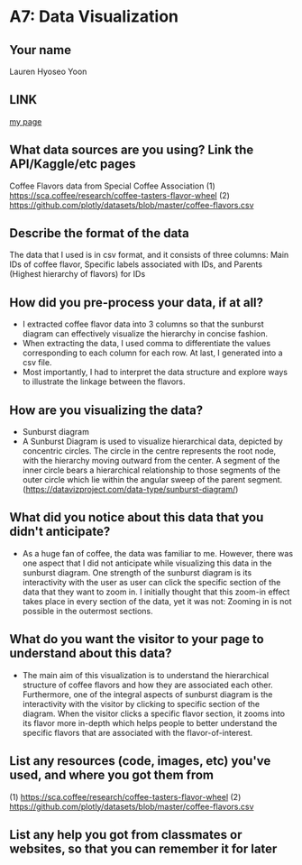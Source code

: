 # A7: Data Visualization

## Your name
Lauren Hyoseo Yoon

## LINK
[my page](https://laurenhyoseoyoon-a1.glitch.me)


## What data sources are you using? Link the API/Kaggle/etc pages 

Coffee Flavors data from Special Coffee Association
(1) https://sca.coffee/research/coffee-tasters-flavor-wheel
(2) https://github.com/plotly/datasets/blob/master/coffee-flavors.csv


## Describe the format of the data

The data that I used is in csv format, and it consists of three columns: Main IDs of coffee flavor, Specific labels associated with IDs, and Parents (Highest hierarchy of flavors) for IDs 


## How did you pre-process your data, if at all?

- I extracted coffee flavor data into 3 columns so that the sunburst diagram can effectively visualize the hierarchy in concise fashion. 
- When extracting the data, I used comma to differentiate the values corresponding to each column for each row. At last, I generated into a csv file. 
- Most importantly, I had to interpret the data structure and explore ways to illustrate the linkage between the flavors. 


## How are you visualizing the data?

- Sunburst diagram
- A Sunburst Diagram is used to visualize hierarchical data, depicted by concentric circles. The circle in the centre represents the root node, with the hierarchy moving outward from the center. A segment of the inner circle bears a hierarchical relationship to those segments of the outer circle which lie within the angular sweep of the parent segment. (https://datavizproject.com/data-type/sunburst-diagram/)


## What did you notice about this data that you didn't anticipate?

- As a huge fan of coffee, the data was familiar to me. However, there was one aspect that I did not anticipate while visualizing this data in the sunburst diagram. One strength of the sunburst diagram is its interactivity with the user as user can click the specific section of the data that they want to zoom in. I initially thought that this zoom-in effect takes place in every section of the data, yet it was not: Zooming in is not possible in the outermost sections. 


## What do you want the visitor to your page to understand about this data?

- The main aim of this visualization is to understand the hierarchical structure of coffee flavors and how they are associated each other. Furthermore, one of the integral aspects of sunburst diagram is the interactivity with the visitor by clicking to specific section of the diagram. When the visitor clicks a specific flavor section, it zooms into its flavor more in-depth which helps people to better understand the specific flavors that are associated with the flavor-of-interest. 


## List any resources (code, images, etc) you've used, and where you got them from

(1) https://sca.coffee/research/coffee-tasters-flavor-wheel
(2) https://github.com/plotly/datasets/blob/master/coffee-flavors.csv


## List any help you got from classmates or websites, so that you can remember it for later
